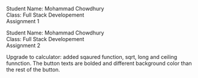 Student Name: Mohammad Chowdhury<br>
Class: Full Stack Developement<br>
Assignment 1<br>


Student Name: Mohammad Chowdhury<br>
Class: Full Stack Developement<br>
Assignment 2<br>

Upgrade to calculator: added sqaured function, sqrt, long and ceiling funnction. The button texts are bolded and different background color than the rest of the button.
